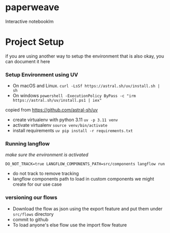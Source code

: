 # paperweave
Interactive notebooklm


# Project Setup

if you are using another way to setup the environment that is also okay, you can document it here
### Setup Environment using UV
- On macOS and Linux.
```curl -LsSf https://astral.sh/uv/install.sh | sh```
- On windows
```powershell -ExecutionPolicy ByPass -c "irm https://astral.sh/uv/install.ps1 | iex"```

copied from https://github.com/astral-sh/uv


- create virtualenv with python 3.11 `uv -p 3.11 venv`
- activate virtualenv `source venv/bin/activate`
- install requirements `uv pip install -r requirements.txt`

### Running langflow
*make sure the environment is activated*

`DO_NOT_TRACK=true LANGFLOW_COMPONENTS_PATH=src/components langflow run`

- do not track to remove tracking 
- langflow components path to load in custom components we might create for our use case

### versioning our flows
- Download the flow as json using the export feature and put them under `src/flows` directory
- commit to github
- To load anyone's else flow use the import flow feature

